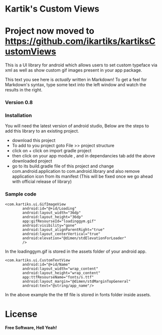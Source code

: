 

# Kartik's Custom Views 

# Project now moved to https://github.com/ikartiks/kartiksCustomViews

This is a UI library for android which allows users to set custom typeface via xml as well as show custom gif images present in your app package.

This text you see here is *actually* written in Markdown! To get a feel for Markdown's syntax, type some text into the left window and watch the results in the right.

### Version 0.8

### Installation

You will need the latest version of android studio, Below are the steps to add this library to an existing project.

* download this project
* To add to you project goto File >> project structure 
* click on + click on import gradle project 
* then click on your app module , and in dependancies tab add the above downloaded project
* go to its build.gradle file of this project and change com.android.application to com.android.library and also remove application icon from its manifest (This will be fixed once we go ahead with official release of library)


### Sample code
`````````` 
<com.kartiks.ui.GifImageView
        android:id="@+id/Loading"
        android:layout_width="36dp"
        android:layout_height="36dp"
        app:gifResourseId="loadinggym.gif"
        android:visibility="gone"
        android:layout_alignParentRight="true"
        android:layout_centerVertical="true"
        android:elevation="@dimen/stdElevationForLoader"
        />
`````````` 
In the loadinggym.gif is stored in the assets folder of your android app.
```````
<com.kartiks.ui.CustomTextView
        android:id="@+id/Name"
        android:layout_width="wrap_content"
        android:layout_height="wrap_content"
        app:ttfResourseName="fonts/s.ttf"
        android:layout_margin="@dimen/stdMarginTopGeneral"
        android:text="@string/app_name"/>
```````
In the above example the the ttf file is stored in fonts folder inside assets.

# License
**Free Software, Hell Yeah!**


